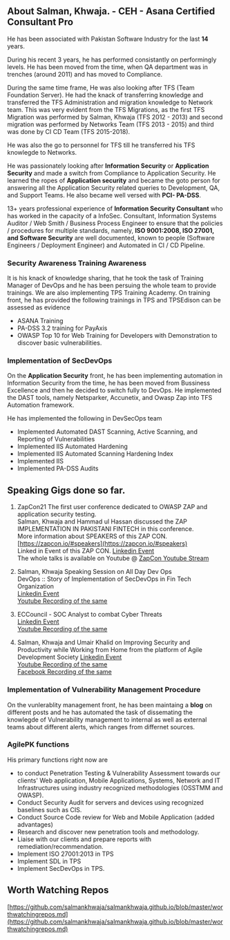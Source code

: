 
##  About Salman, Khwaja. - CEH - Asana Certified Consultant Pro

He has been associated with Pakistan Software Industry for the last **14** years. 

During his recent 3 years, he has performed consistantly on performingly levels. He has been moved from the time, when QA department was in trenches (around 2011) and has moved to Compliance. 

During the same time frame, He was also looking after TFS (Team Foundation Server). He had the knack of transferring knowledge and transferred the  TFS Administration and migration knowledge to Network team. This was very evident from the TFS Migrations, as the first TFS Migration was performed by Salman, Khwaja (TFS 2012 - 2013) and second migration was performed by Networks Team (TFS 2013 - 2015) and third was done by CI CD Team (TFS 2015-2018). 

He was also the go to personnel for TFS till he transferred his TFS knowlegde to Networks.

He was passionately looking after **Information Security** or **Application Security** and made a switch from Compliance to Application Security. He learned the ropes of **Application security** and became the goto person for answering all the Application Security related queries to Development, QA, and Support Teams. He also became well versed with **PCI- PA-DSS**. 

13+ years professional experience of **Information Security Consultant** who has worked in the capacity of a InfoSec. Consultant, Information Systems Auditor / Web Smith / Business Process Engineer to ensure that the policies / procedures for multiple standards, namely, **ISO 9001:2008, ISO 27001, and Software Security** are well documented, known to people (Software Engineers / Deployment Engineer) and Automated in CI / CD Pipeline. 

### Security Awareness Training Awareness  
It is his knack of knowledge sharing, that he took the task of Training Manager of DevOps and he has been persuing the whole team to provide trainings. We are also implementing TPS Training Academy. On training front, he has provided the following trainings in TPS and TPSEdison can be assessed as evidence

- ASANA Training
- PA-DSS 3.2 training for PayAxis
- OWASP Top 10 for Web Training for Developers with Demonstration to discover basic vulnerabilities.


### Implementation of SecDevOps
On the  **Application Security** front, he has been implementing automation in Information Security from the time, he has been moved from Bussiness Excellence and then he decided to switch fully to DevOps. He implemented the DAST tools, namely Netsparker, Accunetix, and Owasp Zap into TFS Automation framework. 

He has implemented the following in DevSecOps team 

- Implemented Automated DAST Scanning, Active Scanning, and Reporting of Vulnerabilities
- Implemented IIS Automated Hardening
- Implemented IIS Automated Scanning Hardening Index
- Implemented IIS 
- Implemented PA-DSS Audits


## Speaking Gigs done so far. 
1. ZapCon21 
The first user conference dedicated to OWASP ZAP and application security testing. <br>
Salman, Khwaja and Hammad ul Hassan discussed the ZAP IMPLEMENTATION IN PAKISTANI FINTECH in this conference. <br>
More information about SPEAKERS of this ZAP CON. [https://zapcon.io/#speakers](https://zapcon.io/#speakers) <br>
Linked in Event of this ZAP CON. [Linkedin Event](https://www.linkedin.com/events/zapcon20216774925481373425664/) <br>
The whole talks is available on Youtube @ [ZapCon Youtube Stream](https://www.youtube.com/watch?v=xlt---D9I3w?t=2h56m54s)

2. Salman, Khwaja Speaking Session on All Day Dev Ops  <br>
DevOps :: Story of Implementation of SecDevOps in Fin Tech Organization <br>
[Linkedin Event](https://www.linkedin.com/events/alldaydevops-startingon/) <br>
[Youtube Recording of the same](https://www.youtube.com/watch?v=4jFiTTopeCg&t=2h00m29s)

3. ECCouncil - SOC Analyst to combat Cyber Threats<br>
[Linkedin Event](https://www.linkedin.com/events/eccouncil-socanalysttocombatcyberthreats/) <br>
[Youtube Recording of the same](https://www.youtube.com/watch?v=BtHOuOv6lFI) <br>

4. Salman, Khwaja and Umair Khalid on Improving Security and Productivity while Working from Home from the platform of Agile Development Society
[Linkedin Event](https://www.linkedin.com/events/6655858857274810368/) <br>
[Youtube Recording of the same](https://www.youtube.com/watch?v=mzFm6Y65Kag&feature=youtu.be&t=35m) <br>
[Facebook Recording of the same](https://m.facebook.com/story.php?story_fbid=524085068255058&id=1487226818214322) <br>


### Implementation of Vulnerability Management Procedure

On the vunlerablity management front, he has been maintaing a **blog** on different posts and he has automated the task of dissemating the knowlegde of Vulnerability management to internal as well as external teams about different alerts, which ranges from differnet sources. 

### AgilePK functions
  
His primary functions right now are 
- to conduct Penetration Testing & Vulnerability Assessment towards our clients' Web application, Mobile Applications, Systems, Network and IT Infrastructures using industry recognized methodologies (OSSTMM and OWASP).
- Conduct Security Audit for servers and devices using recognized baselines such as CIS.
- Conduct Source Code review for Web and Mobile Application (added advantages)
- Research and discover new penetration tools and methodology.
- Liaise with our clients and prepare reports with remediation/recommendation.
- Implement ISO 27001:2013 in TPS
- Implement SDL in TPS
- Implement SecDevOps in TPS.

## Worth Watching Repos
[https://github.com/salmankhwaja/salmankhwaja.github.io/blob/master/worthwatchingrepos.md](https://github.com/salmankhwaja/salmankhwaja.github.io/blob/master/worthwatchingrepos.md)

